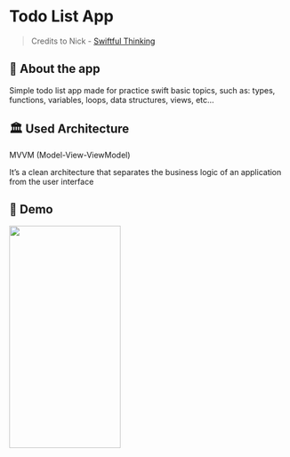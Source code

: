 # Todo List App

> Credits to Nick -  [Swiftful Thinking](https://www.youtube.com/@SwiftfulThinking)
> 

## 📲 About the app

Simple todo list app made for practice swift basic topics, such as: types, functions, variables, loops, data structures, views, etc…

## 🏛️ Used Architecture

MVVM (Model-View-ViewModel)

It’s a clean architecture that separates the business logic of an application from the user interface

## 📱 Demo

<img width= "200" height = "400" src = "/assets/screen.gif">
